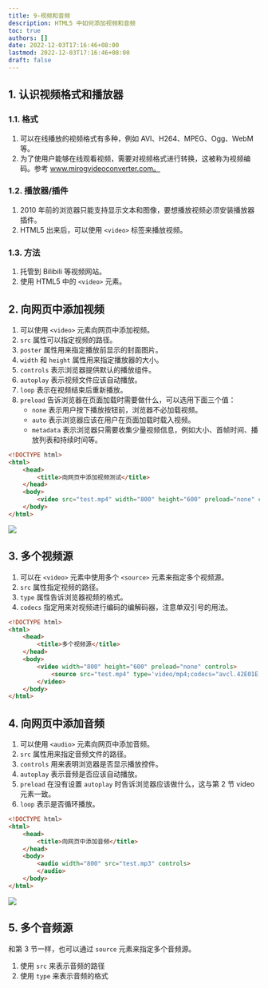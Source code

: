 ```yaml
---
title: 9-视频和音频
description: HTML5 中如何添加视频和音频
toc: true
authors: []
date: 2022-12-03T17:16:46+08:00
lastmod: 2022-12-03T17:16:46+08:00
draft: false
---
```


## 1. 认识视频格式和播放器


### 1.1. 格式

1. 可以在线播放的视频格式有多种，例如 AVI、H264、MPEG、Ogg、WebM 等。
2. 为了使用户能够在线观看视频，需要对视频格式进行转换，这被称为视频编码。参考 www.mirogvideoconverter.com。

### 1.2. 播放器/插件

1. 2010 年前的浏览器只能支持显示文本和图像，要想播放视频必须安装播放器插件。
2. HTML5 出来后，可以使用 `<video>` 标签来播放视频。

### 1.3. 方法

1. 托管到 Bilibili 等视频网站。
2. 使用 HTML5 中的 `<video>` 元素。


## 2. 向网页中添加视频

1. 可以使用 `<video>` 元素向网页中添加视频。
2. `src` 属性可以指定视频的路径。
3. `poster` 属性用来指定播放前显示的封面图片。
4. `width` 和 `height` 属性用来指定播放器的大小。
5. `controls` 表示浏览器提供默认的播放组件。
6. `autoplay` 表示视频文件应该自动播放。
7. `loop` 表示在视频结束后重新播放。
8. `preload` 告诉浏览器在页面加载时需要做什么，可以选用下面三个值：
    * `none` 表示用户按下播放按钮前，浏览器不必加载视频。
    * `auto` 表示浏览器应该在用户在页面加载时载入视频。
    * `metadata` 表示浏览器只需要收集少量视频信息，例如大小、首帧时间、播放列表和持续时间等。

```html
<!DOCTYPE html>
<html>
    <head>
        <title>向网页中添加视频测试</title>
    </head>
    <body>
        <video src="test.mp4" width="800" height="600" preload="none" controls></video>
    </body>
</html>
```

![](https://animg.oss-cn-shanghai.aliyuncs.com/2022/12/02/20221202200528.png)


## 3. 多个视频源

1. 可以在 `<video>` 元素中使用多个 `<source>` 元素来指定多个视频源。
2. `src` 属性指定视频的路径。
3. `type` 属性告诉浏览器视频的格式。
4. `codecs` 指定用来对视频进行编码的编解码器，注意单双引号的用法。

```html
<!DOCTYPE html>
<html>
    <head>
        <title>多个视频源</title>
    </head>
    <body>
        <video width="800" height="600" preload="none" controls>
            <source src="test.mp4" type='video/mp4;codecs="avcl.42E01E, mp4a.40.2"' />
        </video>
    </body>
</html>
```

## 4. 向网页中添加音频

1. 可以使用 `<audio>` 元素向网页中添加音频。
2. `src` 属性用来指定音频文件的路径。
3. `controls` 用来表明浏览器是否显示播放控件。
4. `autoplay` 表示音频是否应该自动播放。
5. `preload` 在没有设置 `autoplay` 时告诉浏览器应该做什么，这与第 2 节 video 元素一致。
6. `loop` 表示是否循环播放。

```html
<!DOCTYPE html>
<html>
    <head>
        <title>向网页中添加音频</title>
    </head>
    <body>
        <audio width="800" src="test.mp3" controls>
        </audio>
    </body>
</html>
```

![](https://animg.oss-cn-shanghai.aliyuncs.com/2022/12/02/20221202203133.png)

## 5. 多个音频源

和第 3 节一样，也可以通过 `source` 元素来指定多个音频源。

1. 使用 `src` 来表示音频的路径
2. 使用 `type` 来表示音频的格式